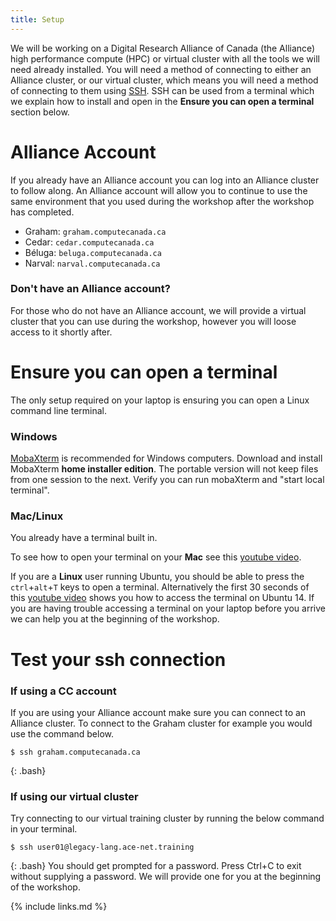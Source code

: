 ```yaml
---
title: Setup
---
```


We will be working on a Digital Research Alliance of Canada (the Alliance) high performance compute (HPC) or virtual cluster with all the tools we will need already installed. You will need a method of connecting to either an Alliance cluster, or our virtual cluster, which means you will need a method of connecting to them using [SSH](https://docs.alliancecan.ca/wiki/SSH). SSH can be used from a terminal which we explain how to install and open in the **Ensure you can open a terminal** section below.

# Alliance Account
If you already have an Alliance account you can log into an Alliance cluster to follow along. An Alliance account will allow you to continue to use the same environment that you used during the workshop after the workshop has completed.
* Graham: `graham.computecanada.ca`
* Cedar: `cedar.computecanada.ca`
* Béluga: `beluga.computecanada.ca`
* Narval: `narval.computecanada.ca`

### Don't have an Alliance account?
For those who do not have an Alliance account, we will provide a virtual cluster that you can use during the workshop, however you will loose access to it shortly after.

# Ensure you can open a terminal
The only setup required on your laptop is ensuring you can open a Linux command line terminal.

### Windows
[MobaXterm](http://mobaxterm.mobatek.net/) is recommended for Windows computers. Download and install MobaXterm **home installer edition**. The portable version will not keep files from one session to the next. Verify you can run mobaXterm and "start local terminal".

### Mac/Linux
You already have a terminal built in.

To see how to open your terminal on your **Mac** see this [youtube video](https://www.youtube.com/watch?v=zw7Nd67_aFw).

If you are a **Linux** user running Ubuntu, you should be able to press the `ctrl`+`alt`+`T` keys to open a terminal. Alternatively the first 30 seconds of this [youtube video](https://www.youtube.com/watch?v=_xUvH2iRizU) shows you how to access the terminal on Ubuntu 14. If you are having trouble accessing a terminal on your laptop before you arrive we can help you at the beginning of the workshop.

# Test your ssh connection

### If using a CC account
If you are using your Alliance account make sure you can connect to an Alliance cluster. To connect to the Graham cluster for example you would use the command below.
~~~
$ ssh graham.computecanada.ca
~~~
{: .bash}

### If using our virtual cluster
Try connecting to our virtual training cluster by running the below command in your terminal.
~~~
$ ssh user01@legacy-lang.ace-net.training
~~~
{: .bash}
You should get prompted for a password. Press Ctrl+C to exit without supplying a password. We will provide one for you at the beginning of the workshop.


{% include links.md %}
